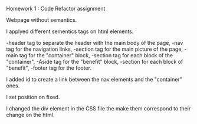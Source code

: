 Homework 1 : Code Refactor assignment

Webpage without semantics.

I applyed different sementics tags on html elements:

-header tag to separate the header with the main body of the page,
-nav tag for the navigation links,
-section tag for the main picture of the page,
-main tag for the "container" block,
-section tag for each block of the "container",
-Aside tag for the "benefit" block,
-section for each block of "benefit", 
-footer tag for the footer.

I added id to create a link between the nav elements and the "container" ones.

I set position on fixed.

I changed the div element in the CSS file the make them correspond to their change on the html.





